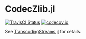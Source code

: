 # CodecZlib.jl

<!--[![Docs Latest][docs-latest-img]][docs-latest-url]-->
<!--[![Appveyor Status][appveyor-img]][appveyor-url]-->
[![TravisCI Status][travisci-img]][travisci-url]
[![codecov.io][codecov-img]][codecov-url]

See [TranscodingStreams.jl](https://github.com/bicycle1885/TranscodingStreams.jl) for details.

[travisci-img]: https://travis-ci.org/bicycle1885/CodecZlib.jl.svg?branch=master
[travisci-url]: https://travis-ci.org/bicycle1885/CodecZlib.jl
[codecov-img]: http://codecov.io/github/bicycle1885/CodecZlib.jl/coverage.svg?branch=master
[codecov-url]: http://codecov.io/github/bicycle1885/CodecZlib.jl?branch=master
